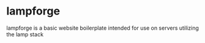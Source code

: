 # lampforge
lampforge is a basic website boilerplate intended for use on servers utilizing the lamp stack
